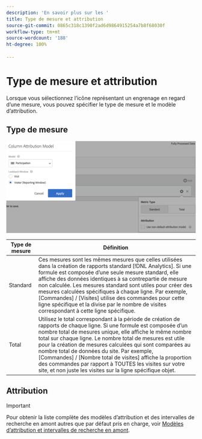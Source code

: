 ```yaml
---
description: 'En savoir plus sur les '
title: Type de mesure et attribution
source-git-commit: 0865c318c1390f2ad6d9864915254a7b8f68030f
workflow-type: tm+mt
source-wordcount: '188'
ht-degree: 100%

---
```


# Type de mesure et attribution

Lorsque vous sélectionnez l’icône représentant un engrenage en regard d’une mesure, vous pouvez spécifier le type de mesure et le modèle d’attribution.

## Type de mesure

![](assets/cm_type_alloc.png)

| Type de mesure | Définition |
|---|---|
| Standard | Ces mesures sont les mêmes mesures que celles utilisées dans la création de rapports standard [!DNL Analytics]. Si une formule est composée d’une seule mesure standard, elle affiche des données identiques à sa contrepartie de mesure non calculée. Les mesures standard sont utiles pour créer des mesures calculées spécifiques à chaque ligne. Par exemple, [Commandes] / [Visites] utilise des commandes pour cette ligne spécifique et la divise par le nombre de visites correspondant à cette ligne spécifique. |
| Total | Utilisez le total correspondant à la période de création de rapports de chaque ligne. Si une formule est composée d’un nombre total de mesures unique, elle affiche le même nombre total sur chaque ligne. Le nombre total de mesures est utile pour la création de mesures calculées qui sont comparées au nombre total de données du site. Par exemple, [Commandes] / [Nombre total de visites] affiche la proportion des commandes par rapport à TOUTES les visites sur votre site, et non juste les visites sur la ligne spécifique objet. |

## Attribution

>[!IMPORTANT]
>Pour obtenir la liste complète des modèles dʼattribution et des intervalles de recherche en amont autres que par défaut pris en charge, voir [Modèles dʼattribution et intervalles de recherche en amont](/help/analysis-workspace/attribution/models.md).

